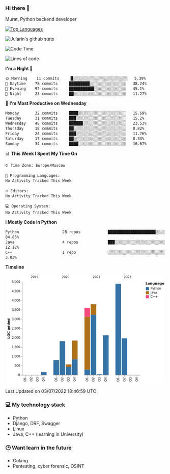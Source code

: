 ### Hi there 👋

Murat, Python backend developer

[![Top Languages](https://github-readme-stats.vercel.app/api/top-langs/?username=Jularin&layout=compact)]()

![Jularin's github stats](https://github-readme-stats.vercel.app/api?username=Jularin&show_icons=true&include_all_commits=true&count_private=true)

<!--START_SECTION:waka-->
![Code Time](http://img.shields.io/badge/Code%20Time-0%20secs-blue)

![Lines of code](https://img.shields.io/badge/From%20Hello%20World%20I%27ve%20Written-22%20Thousand%20lines%20of%20code-blue)

**I'm a Night 🦉** 

```text
🌞 Morning    11 commits     █░░░░░░░░░░░░░░░░░░░░░░░░   5.39% 
🌆 Daytime    78 commits     █████████░░░░░░░░░░░░░░░░   38.24% 
🌃 Evening    92 commits     ███████████░░░░░░░░░░░░░░   45.1% 
🌙 Night      23 commits     ██░░░░░░░░░░░░░░░░░░░░░░░   11.27%

```
📅 **I'm Most Productive on Wednesday** 

```text
Monday       32 commits     ████░░░░░░░░░░░░░░░░░░░░░   15.69% 
Tuesday      31 commits     ███░░░░░░░░░░░░░░░░░░░░░░   15.2% 
Wednesday    48 commits     ██████░░░░░░░░░░░░░░░░░░░   23.53% 
Thursday     18 commits     ██░░░░░░░░░░░░░░░░░░░░░░░   8.82% 
Friday       24 commits     ███░░░░░░░░░░░░░░░░░░░░░░   11.76% 
Saturday     17 commits     ██░░░░░░░░░░░░░░░░░░░░░░░   8.33% 
Sunday       34 commits     ████░░░░░░░░░░░░░░░░░░░░░   16.67%

```


📊 **This Week I Spent My Time On** 

```text
⌚︎ Time Zone: Europe/Moscow

💬 Programming Languages: 
No Activity Tracked This Week

🔥 Editors: 
No Activity Tracked This Week

💻 Operating System: 
No Activity Tracked This Week

```

**I Mostly Code in Python** 

```text
Python                   28 repos            █████████████████████░░░░   84.85% 
Java                     4 repos             ███░░░░░░░░░░░░░░░░░░░░░░   12.12% 
C++                      1 repo              ░░░░░░░░░░░░░░░░░░░░░░░░░   3.03%

```


**Timeline**

![Chart not found](https://raw.githubusercontent.com/Jularin/Jularin/main/charts/bar_graph.png) 


 Last Updated on 03/07/2022 18:46:59 UTC
<!--END_SECTION:waka-->

### 💻 My technology stack
 - Python
 - Django, DRF, Swagger
 - Linux 
 - Java, C++ (learning in University)

### 🕒 Want learn in the future
 - Golang
 - Pentesting, cyber forensic, OSINT
